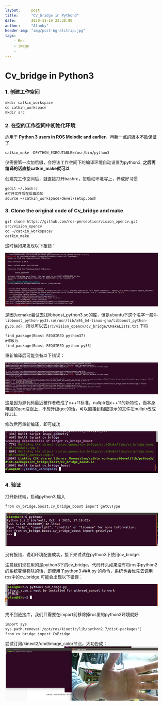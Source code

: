 ```yaml
---
layout:     post
title:      "CV_bridge in Python3"
date:       2020-11-19 22:30:00
author:     "Alanby"
header-img: "img/post-bg-alitrip.jpg"
tags:
    - Ros
    - image
    - 
---
```



# Cv_bridge in Python3




### 1.  创建工作空间

```
mkdir catkin_workspace
cd catkin_workspace
mkdir src  
```



### 2. 在空的工作空间中初始化环境

适用于 **Python 3 users in ROS Melodic and earlier**，再新一点的版本不敢保证了.

```
catkin_make -DPYTHON_EXECUTABLE=/usr/bin/python3
```

仅需要第一次加后缀，会将该工作空间下的编译环境自动设置为python3, **之后再编译的话直接catkin_make就可以**

创建完工作空间后，就直接打开bashrc，把启动环境写上，养成好习惯

```
gedit ~/.bashrc
#打开文件后在后面添加
source ~/catkin_workspace/devel/setup.bash
```





### 3. Clone the original code of Cv_bridge and make

```
git clone https://github.com/ros-perception/vision_opencv.git src/vision_opencv
cd ~/catkin_workspace/
catkin_make
```

这时候如果发现以下报错：

![image](https://github.com/Alanaab/Alanaab.github.io/blob/master/img/cv_bridge_err01.png)

是因为cmake尝试去找libboost_python3.so的库，但是ubuntu下这个名字一般叫`libboost_python-py35.so`(`/usr/lib/x86_64-linux-gnu/libboost_python-py35.so`)，所以可以去`src/vision_opencv/cv_bridge/CMakeLists.txt` 下将

```
find_package(Boost REQUIRED python37)
#修改为
find_package(Boost REQUIRED python-py35)
```



重新编译后可能会有以下错误：

![image](https://github.com/Alanaab/Alanaab.github.io/blob/master/img/cv_beidge_err02.png)

这是因为源代码最近被作者改成了c++11标准，nullptr是c++11的新特性，而本身电脑的gcc没跟上，不想升级gcc的话，可以直接到相应提示的文件把nullptr改成NULL.

修改后再重新编译，即可成功.

![image](https://github.com/Alanaab/Alanaab.github.io/blob/master/img/cv_bridge_err03.png)



### 4. 验证

打开新终端，启动python3,输入

```
from cv_bridge.boost.cv_bridge_boost import getCvType
```

![image](https://github.com/Alanaab/Alanaab.github.io/blob/master/img/cv_bridge_err04.png)

没有报错，说明环境配置成功，接下来试试在python3下使用cv_bridge.

注意我们现在用的是python3下的cv_bridge，代码开头如果没有将ros中python2的系统变量移除的话，即使用了python3  ###.py 的命令，系统也会优先去调用ros中的cv_bridge.可能会出现以下错误：

![image](https://github.com/Alanaab/Alanaab.github.io/blob/master/img/cv_bridge_err05.png)

找不到链接库，我们只需要在import前移除掉ros里的python2环境就好

```
import sys
sys.path.remove('/opt/ros/kinetic/lib/python2.7/dist-packages')
from cv_bridge import CvBridge
```



尝试订阅/kinect2/qhd/image_color节点，大功告成：
![image](https://github.com/Alanaab/Alanaab.github.io/blob/master/img/cv_bridge.png)



